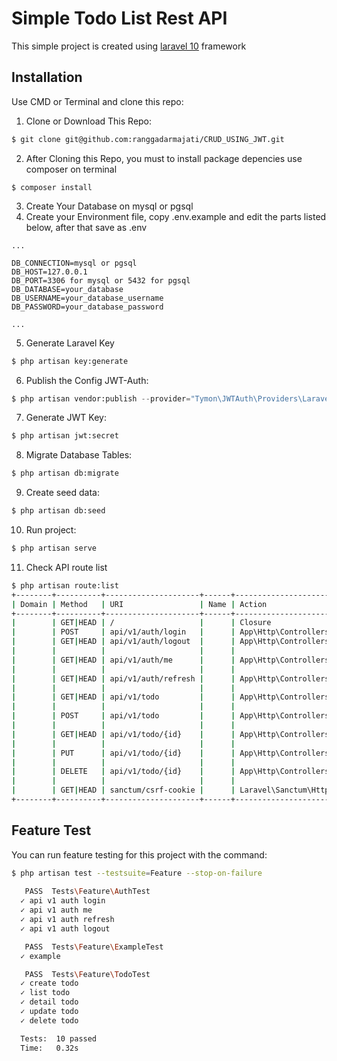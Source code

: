 # Simple Todo List Rest API
This simple project is created using [laravel 10](https://laravel.com) framework

## Installation
Use CMD or Terminal and clone this repo:

1. Clone or Download This Repo:
```bash
$ git clone git@github.com:ranggadarmajati/CRUD_USING_JWT.git
```

2. After Cloning this Repo, you must to install package depencies use composer on terminal

```composer_install
$ composer install
```

3. Create Your Database on mysql or pgsql
4. Create your Environment file, copy .env.example and edit the parts listed below, after that save as .env
```env
...

DB_CONNECTION=mysql or pgsql
DB_HOST=127.0.0.1
DB_PORT=3306 for mysql or 5432 for pgsql
DB_DATABASE=your_database
DB_USERNAME=your_database_username
DB_PASSWORD=your_database_password

...
```

5. Generate Laravel Key
```bash
$ php artisan key:generate
```
6. Publish the Config JWT-Auth:
```python
$ php artisan vendor:publish --provider="Tymon\JWTAuth\Providers\LaravelServiceProvider"
```
7. Generate JWT Key:
```bash
$ php artisan jwt:secret
```
8. Migrate Database Tables:
```bash
$ php artisan db:migrate
```
9. Create seed data:
```bash
$ php artisan db:seed
```
10. Run project:
```bash
$ php artisan serve
```
11. Check API route list
```bash
$ php artisan route:list
+--------+----------+---------------------+------+------------------------------------------------------------+---------------------------------------+
| Domain | Method   | URI                 | Name | Action                                                     | Middleware                            |
+--------+----------+---------------------+------+------------------------------------------------------------+---------------------------------------+
|        | GET|HEAD | /                   |      | Closure                                                    | web                                   |
|        | POST     | api/v1/auth/login   |      | App\Http\Controllers\api\v1\AuthController@store           | api                                   |
|        | GET|HEAD | api/v1/auth/logout  |      | App\Http\Controllers\api\v1\AuthController@logout          | api                                   |
|        |          |                     |      |                                                            | App\Http\Middleware\AuthJwtMiddleware |
|        | GET|HEAD | api/v1/auth/me      |      | App\Http\Controllers\api\v1\AuthController@me              | api                                   |
|        |          |                     |      |                                                            | App\Http\Middleware\AuthJwtMiddleware |
|        | GET|HEAD | api/v1/auth/refresh |      | App\Http\Controllers\api\v1\AuthController@refreshToken    | api                                   |
|        |          |                     |      |                                                            | App\Http\Middleware\AuthJwtMiddleware |
|        | GET|HEAD | api/v1/todo         |      | App\Http\Controllers\api\v1\TodoController@index           | api                                   |
|        |          |                     |      |                                                            | App\Http\Middleware\AuthJwtMiddleware |
|        | POST     | api/v1/todo         |      | App\Http\Controllers\api\v1\TodoController@store           | api                                   |
|        |          |                     |      |                                                            | App\Http\Middleware\AuthJwtMiddleware |
|        | GET|HEAD | api/v1/todo/{id}    |      | App\Http\Controllers\api\v1\TodoController@show            | api                                   |
|        |          |                     |      |                                                            | App\Http\Middleware\AuthJwtMiddleware |
|        | PUT      | api/v1/todo/{id}    |      | App\Http\Controllers\api\v1\TodoController@update          | api                                   |
|        |          |                     |      |                                                            | App\Http\Middleware\AuthJwtMiddleware |
|        | DELETE   | api/v1/todo/{id}    |      | App\Http\Controllers\api\v1\TodoController@destroy         | api                                   |
|        |          |                     |      |                                                            | App\Http\Middleware\AuthJwtMiddleware |
|        | GET|HEAD | sanctum/csrf-cookie |      | Laravel\Sanctum\Http\Controllers\CsrfCookieController@show | web                                   |
+--------+----------+---------------------+------+------------------------------------------------------------+---------------------------------------+
```

## Feature Test
You can run feature testing for this project with the command:
```bash
$ php artisan test --testsuite=Feature --stop-on-failure
   
   PASS  Tests\Feature\AuthTest
  ✓ api v1 auth login
  ✓ api v1 auth me
  ✓ api v1 auth refresh
  ✓ api v1 auth logout

   PASS  Tests\Feature\ExampleTest
  ✓ example

   PASS  Tests\Feature\TodoTest
  ✓ create todo
  ✓ list todo
  ✓ detail todo
  ✓ update todo
  ✓ delete todo

  Tests:  10 passed
  Time:   0.32s

```